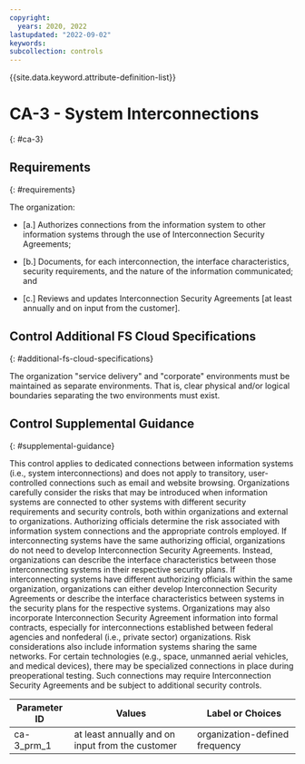 ```yaml
---
copyright:
  years: 2020, 2022
lastupdated: "2022-09-02"
keywords: 
subcollection: controls
---
```



{{site.data.keyword.attribute-definition-list}}


# CA-3 - System Interconnections
{: #ca-3}

## Requirements
{: #requirements}

The organization:

- \[a.\] Authorizes connections from the information system to other information systems through the use of Interconnection Security Agreements;

- \[b.\] Documents, for each interconnection, the interface characteristics, security requirements, and the nature of the information communicated; and

- \[c.\] Reviews and updates Interconnection Security Agreements [at least annually and on input from the customer].

## Control Additional FS Cloud Specifications
{: #additional-fs-cloud-specifications}

The organization &#34;service delivery&#34; and &#34;corporate&#34; environments must be maintained as separate environments. That is, clear physical and/or logical boundaries separating the two environments must exist.

## Control Supplemental Guidance
{: #supplemental-guidance}

This control applies to dedicated connections between information systems (i.e., system interconnections) and does not apply to transitory, user-controlled connections such as email and website browsing. Organizations carefully consider the risks that may be introduced when information systems are connected to other systems with different security requirements and security controls, both within organizations and external to organizations. Authorizing officials determine the risk associated with information system connections and the appropriate controls employed. If interconnecting systems have the same authorizing official, organizations do not need to develop Interconnection Security Agreements. Instead, organizations can describe the interface characteristics between those interconnecting systems in their respective security plans. If interconnecting systems have different authorizing officials within the same organization, organizations can either develop Interconnection Security Agreements or describe the interface characteristics between systems in the security plans for the respective systems. Organizations may also incorporate Interconnection Security Agreement information into formal contracts, especially for interconnections established between federal agencies and nonfederal (i.e., private sector) organizations. Risk considerations also include information systems sharing the same networks. For certain technologies (e.g., space, unmanned aerial vehicles, and medical devices), there may be specialized connections in place during preoperational testing. Such connections may require Interconnection Security Agreements and be subject to additional security controls.

| Parameter ID | Values | Label or Choices |
|---|---|---|
| ca-3_prm_1 | at least annually and on input from the customer | organization-defined frequency |

